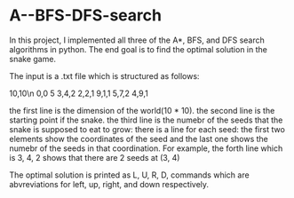 # A--BFS-DFS-search

In this project, I implemented all three of the A*, BFS, and DFS search algorithms in python. The end goal is to find the optimal solution in the snake game. 

The input is a .txt file which is structured as follows:

10,10\n
0,0
5
3,4,2
2,2,1
9,1,1
5,7,2
4,9,1


the first line is the dimension of the world(10 * 10).
the second line is the starting point if the snake.
the third line is the numebr of the seeds that the snake is supposed to eat to grow:
there is a line for each seed: the first two elements show the coordinates of the seed and the last one shows the numebr of the seeds in that coordination. For example,
the forth line which is 3, 4, 2 shows that there are 2 seeds at (3, 4)

The optimal solution is printed as L, U, R, D, commands which are abvreviations for left, up, right, and down respectively. 

